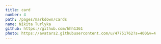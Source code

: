 ```yaml
---
title: card
number: 4
path: /pages/markdown/cards
name: Nikita Turlyka
github: https://github.com/hhh1361
photo: https://avatars2.githubusercontent.com/u/47751762?s=400&v=4
---
```

